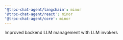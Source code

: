 ```yaml
---
'@trpc-chat-agent/langchain': minor
'@trpc-chat-agent/react': minor
'@trpc-chat-agent/core': minor
---
```


Improved backend LLM management with LLM invokers
